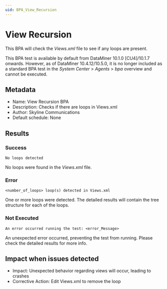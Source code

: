 ```yaml
---
uid: BPA_View_Recursion
---
```


# View Recursion

<!-- # View Recursive Loops

Prior to DataMiner 10.4.12/10.5.0, this BPA test is called "View Recursion".-->

This BPA will check the *Views.xml* file to see if any loops are present.

This BPA test is available by default from DataMiner 10.1.0 [CU4]/10.1.7 onwards. However, as of DataMiner 10.4.12/10.5.0<!--RN 40751-->, it is no longer included as a standard BPA test in the *System Center* > *Agents* > *bpa* overview and cannot be executed.

## Metadata

- Name: View Recursion BPA <!--View Recursive Loops-->
- Description: Checks if there are loops in Views.xml
- Author: Skyline Communications
- Default schedule: None

## Results

### Success

`No loops detected`

No loops were found in the *Views.xml* file.

### Error

`<number_of_loops> loop(s) detected in Views.xml`

One or more loops were detected. The detailed results will contain the tree structure for each of the loops.

### Not Executed

`An error occurred running the test: <error_Message>`

An unexpected error occurred, preventing the test from running. Please check the detailed results for more info.

## Impact when issues detected

- Impact: Unexpected behavior regarding views will occur, leading to crashes
- Corrective Action: Edit Views.xml to remove the loop
